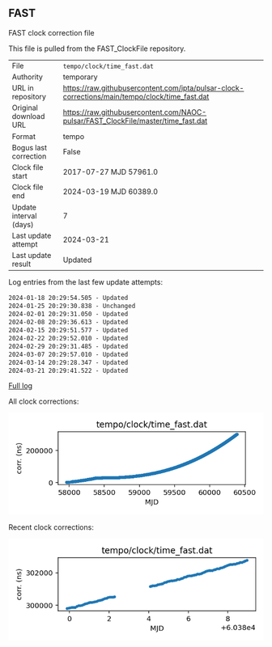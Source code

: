 
## FAST

FAST clock correction file

This file is pulled from the FAST_ClockFile repository.

|     |     |
|:--- |:--- |
| File | `tempo/clock/time_fast.dat` |
| Authority | temporary |
| URL in repository | <https://raw.githubusercontent.com/ipta/pulsar-clock-corrections/main/tempo/clock/time_fast.dat> |
| Original download URL | <https://raw.githubusercontent.com/NAOC-pulsar/FAST_ClockFile/master/time_fast.dat> |
| Format | tempo |
| Bogus last correction | False |
| Clock file start | 2017-07-27 MJD 57961.0 |
| Clock file end | 2024-03-19 MJD 60389.0 |
| Update interval (days) | 7 |
| Last update attempt | 2024-03-21 |
| Last update result | Updated |

Log entries from the last few update attempts:
```
2024-01-18 20:29:54.505 - Updated
2024-01-25 20:29:30.838 - Unchanged
2024-02-01 20:29:31.050 - Updated
2024-02-08 20:29:36.613 - Updated
2024-02-15 20:29:51.577 - Updated
2024-02-22 20:29:52.010 - Updated
2024-02-29 20:29:31.485 - Updated
2024-03-07 20:29:57.010 - Updated
2024-03-14 20:29:28.347 - Updated
2024-03-21 20:29:41.522 - Updated
```
[Full log](https://raw.githubusercontent.com/ipta/pulsar-clock-corrections/main/log/tempo/clock/time_fast.dat.log)


All clock corrections:

![plot of all clock corrections](time_fast.dat.png "All corrections")

Recent clock corrections:

![plot of recent clock corrections](time_fast.dat.short.png "Recent corrections")

